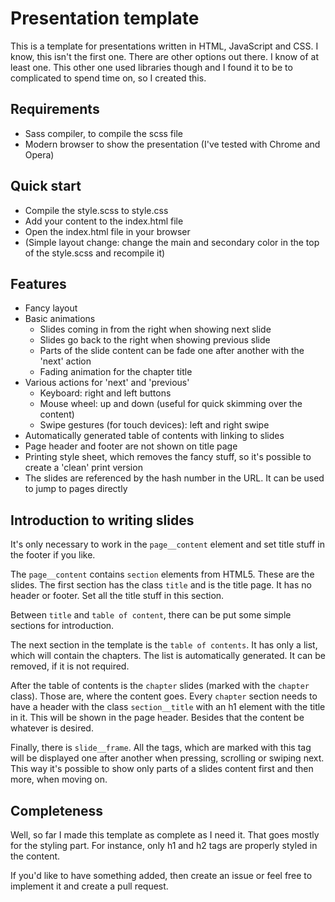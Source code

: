 # Presentation template

This is a template for presentations written in HTML, JavaScript and CSS. I know, this isn't the first one. There are other options out there. I know of at least one. This other one used libraries though and I found it to be to complicated to spend time on, so I created this.

## Requirements
* Sass compiler, to compile the scss file
* Modern browser to show the presentation (I've tested with Chrome and Opera)

## Quick start
* Compile the style.scss to style.css
* Add your content to the index.html file
* Open the index.html file in your browser
* (Simple layout change: change the main and secondary color in the top of the style.scss and recompile it)

## Features
* Fancy layout
* Basic animations
  * Slides coming in from the right when showing next slide
  * Slides go back to the right when showing previous slide
  * Parts of the slide content can be fade one after another with the 'next' action
  * Fading animation for the chapter title
* Various actions for 'next' and 'previous'
  * Keyboard: right and left buttons
  * Mouse wheel: up and down (useful for quick skimming over the content)
  * Swipe gestures (for touch devices): left and right swipe
* Automatically generated table of contents with linking to slides
* Page header and footer are not shown on title page
* Printing style sheet, which removes the fancy stuff, so it's possible to create a 'clean' print version
* The slides are referenced by the hash number in the URL. It can be used to jump to pages directly

## Introduction to writing slides
It's only necessary to work in the `page__content` element and set title stuff in the footer if you like.

The `page__content` contains `section` elements from HTML5. These are the slides. The first section has the class `title` and is the title page. It has no header or footer. Set all the title stuff in this section.

Between `title` and `table of content`, there can be put some simple sections for introduction.

The next section in the template is the `table of contents`. It has only a list, which will contain the chapters. The list is automatically generated. It can be removed, if it is not required.

After the table of contents is the `chapter` slides (marked with the `chapter` class). Those are, where the content goes. Every `chapter` section needs to have a header with the class `section__title` with an h1 element with the title in it. This will be shown in the page header. Besides that the content be whatever is desired.

Finally, there is `slide__frame`. All the tags, which are marked with this tag will be displayed one after another when pressing, scrolling or swiping next. This way it's possible to show only parts of a slides content first and then more, when moving on.

## Completeness
Well, so far I made this template as complete as I need it. That goes mostly for the styling part. For instance, only h1 and h2 tags are properly styled in the content.

If you'd like to have something added, then create an issue or feel free to implement it and create a pull request.
